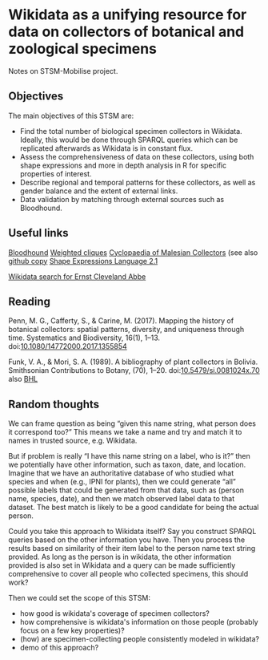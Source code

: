 # Wikidata as a unifying resource for data on collectors of botanical and zoological specimens

Notes on STSM-Mobilise project.

## Objectives

The main objectives of this STSM are:
- Find the total number of biological specimen collectors in Wikidata. Ideally, this would be done through SPARQL queries which can be replicated afterwards as Wikidata is in constant flux.
- Assess the comprehensiveness of data on these collectors, using both shape expressions and more in depth analysis in R for specific properties of interest.
- Describe regional and temporal patterns for these collectors, as well as gender balance and the extent of external links.
- Data validation by matching through external sources such as Bloodhound.

 

## Useful links

[Bloodhound](https://bloodhound-tracker.net)
[Weighted cliques](https://linen-baseball.glitch.me)
[Cyclopaedia of Malesian Collectors](http://www.nationaalherbarium.nl/FMCollectors/home.htm) (see also [github copy](https://github.com/rdmpage/cyclopaedia-malesian-collectors)
[Shape Expressions Language 2.1](http://shex.io/shex-semantics/)

[Wikidata search for Ernst Cleveland Abbe](https://www.wikidata.org/w/api.php?action=wbsearchentities&search=Ernst%20Cleveland%20Abbe&type=item&format=json&language=en)

## Reading

Penn, M. G., Cafferty, S., & Carine, M. (2017). Mapping the history of botanical collectors: spatial patterns, diversity, and uniqueness through time. Systematics and Biodiversity, 16(1), 1–13. doi:[10.1080/14772000.2017.1355854](https://doi.org/10.1080/14772000.2017.1355854)

Funk, V. A., & Mori, S. A. (1989). A bibliography of plant collectors in Bolivia. Smithsonian Contributions to Botany, (70), 1–20. doi:[10.5479/si.0081024x.70](https://doi.org/10.5479/si.0081024x.70)  also [BHL](https://www.biodiversitylibrary.org/bibliography/131635)



## Random thoughts

We can frame question as being “given this name string, what person does it correspond too?” This means we take a name and try and match it to names in  trusted source, e.g. Wikidata.

But if problem is really “I have this name string on a label, who is it?” then we potentially have other information, such as taxon, date, and location. Imagine that we have an authoritative database of who studied what species and when (e.g., IPNI for plants), then we could generate “all” possible labels that could be generated from that data, such as (person name, species, date), and then we match observed label data to that dataset. The best match is likely to be a good candidate for being the actual person.

Could you take this approach to Wikidata itself? Say you construct SPARQL queries based on the other information you have. Then you process the results based on similarity of their item label to the person name text string provided. As long as the person is in wikidata, the other information provided is also set in Wikidata and a query can be made sufficiently comprehensive to cover all people who collected specimens, this should work?

Then we could set the scope of this STSM: 

- how good is wikidata's coverage of specimen collectors?
- how comprehensive is wikidata's information on those people (probably focus on a few key properties)?
- (how) are specimen-collecting people consistently modeled in wikidata?
- demo of this approach?
